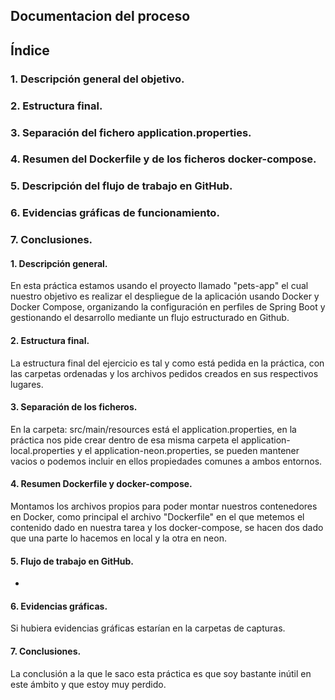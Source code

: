 ## Documentacion del proceso

## Índice
### 1. Descripción general del objetivo.
### 2. Estructura final.
### 3. Separación del fichero application.properties.
### 4. Resumen del Dockerfile y de los ficheros docker-compose.
### 5. Descripción del flujo de trabajo en GitHub.
### 6. Evidencias gráficas de funcionamiento.
### 7. Conclusiones.

#### 1. Descripción general.

En esta práctica estamos usando el proyecto llamado "pets-app" el cual nuestro objetivo es realizar el despliegue de la aplicación usando Docker y Docker Compose, organizando la configuración en perfiles de Spring Boot y gestionando el desarrollo mediante un flujo estructurado en Github.

#### 2. Estructura final.

La estructura final del ejercicio es tal y como está pedida en la práctica, con las carpetas ordenadas y los archivos pedidos creados en sus respectivos lugares.

#### 3. Separación de los ficheros.

En la carpeta: src/main/resources está el application.properties, en la práctica nos pide crear dentro de esa misma carpeta el application-local.properties y el application-neon.properties, se pueden mantener vacios o podemos incluir en ellos propiedades comunes a ambos entornos.

#### 4. Resumen Dockerfile y docker-compose.

Montamos los archivos propios para poder montar nuestros contenedores en Docker, como principal el archivo "Dockerfile" en el que metemos el contenido dado en nuestra tarea y los docker-compose, se hacen dos dado que una parte lo hacemos en local y la otra en neon.

#### 5. Flujo de trabajo en GitHub.

-

#### 6. Evidencias gráficas.

Si hubiera evidencias gráficas estarían en la carpetas de capturas.

#### 7. Conclusiones.

La conclusión a la que le saco esta práctica es que soy bastante inútil en este ámbito y que estoy muy perdido.